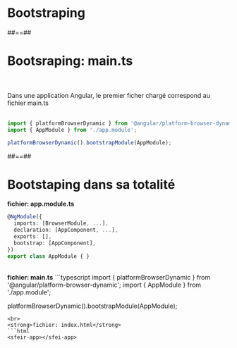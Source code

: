 <!-- .slide: class="transition-white sfeir-bg-blue" -->
# Bootstraping

##==##

<!-- .slide: class="sfeir-basic-slide with-code" -->
# Bootsraping: main.ts
<br><br>
Dans une application Angular, le premier ficher chargé correspond au fichier main.ts
<br><br>
```typescript
import { platformBrowserDynamic } from '@angular/platform-browser-dynamic';
import { AppModule } from './app.module';

platformBrowserDynamic().bootstrapModule(AppModule);
```
<!-- .element: class="big-code" -->

##==##

<!-- .slide: class="sfeir-basic-slide with-code" -->
# Bootstaping dans sa totalité

<strong>fichier: app.module.ts</strong>
```typescript
@NgModule({
  imports: [BrowserModule, ...],
  declaration: [AppComponent, ...],
  exports: [],
  bootstrap: [AppComponent],
})
export class AppModule { }
```
<br>
<strong>fichier: main.ts</strong>
```typescript
import { platformBrowserDynamic } from '@angular/platform-browser-dynamic';
import { AppModule } from './app.module';

platformBrowserDynamic().bootstrapModule(AppModule);
```
<br>
<strong>fichier: index.html</strong>
```html
<sfeir-app></sfei-app>
```

